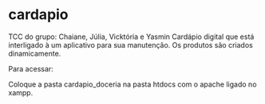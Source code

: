 # cardapio
TCC do grupo: Chaiane, Júlia, Vicktória e Yasmin
Cardápio digital que está interligado à um aplicativo para sua manutenção.
Os produtos são criados dinamicamente.

Para acessar:

Coloque a pasta cardapio_doceria na pasta htdocs com o apache ligado no xampp.